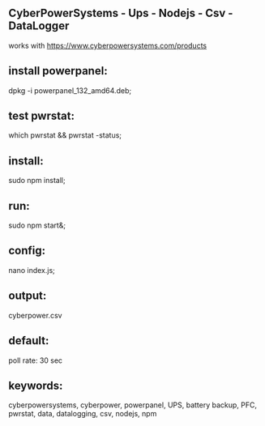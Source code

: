 CyberPowerSystems -  Ups - Nodejs - Csv - DataLogger
--------------------

works with https://www.cyberpowersystems.com/products

install powerpanel:
----------------
   dpkg -i powerpanel_132_amd64.deb;

test pwrstat:
----------------
   which pwrstat && pwrstat -status;

install:
----------------
   sudo npm install;

run:
----------------
   sudo npm start&;

config:
----------------
   nano index.js;

output:
----------------
   cyberpower.csv

default:
----------------
   poll rate: 30 sec



keywords:
----------------
cyberpowersystems, cyberpower, powerpanel, UPS, battery backup, PFC, pwrstat, data, datalogging, csv, nodejs, npm
